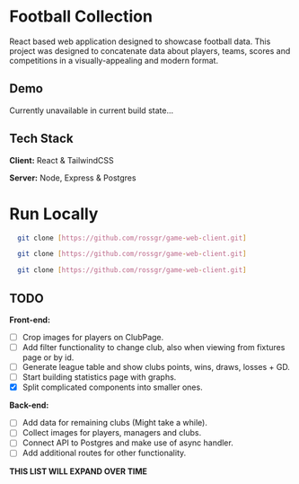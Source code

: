 
# Football Collection

React based web application designed to showcase football data. This project was designed to concatenate data about players, teams, scores and competitions in a visually-appealing and modern format.


## Demo

Currently unavailable in current build state...


## Tech Stack

**Client:** React & TailwindCSS

**Server:** Node, Express & Postgres

# Run Locally
```bash
  git clone [https://github.com/rossgr/game-web-client.git]
```
```bash
  git clone [https://github.com/rossgr/game-web-client.git]
```
```bash
  git clone [https://github.com/rossgr/game-web-client.git]
```


## TODO

**Front-end:** 
- [ ] Crop images for players on ClubPage.
- [ ] Add filter functionality to change club, also when viewing from fixtures page or by id.
- [ ] Generate league table and show clubs points, wins, draws, losses + GD.
- [ ] Start building statistics page with graphs.
- [x] Split complicated components into smaller ones.

**Back-end:** 
- [ ] Add data for remaining clubs (Might take a while).
- [ ] Collect images for players, managers and clubs.
- [ ] Connect API to Postgres and make use of async handler.
- [ ] Add additional routes for other functionality.

**THIS LIST WILL EXPAND OVER TIME**
